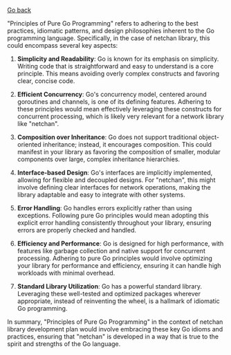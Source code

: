 [Go back](/wiki/v1-plan.md#general-goals-and-principles)

"Principles of Pure Go Programming" refers to adhering to the best practices, idiomatic patterns, and design philosophies inherent to the Go programming language. Specifically, in the case of netchan library, this could encompass several key aspects:

1. **Simplicity and Readability**: Go is known for its emphasis on simplicity. Writing code that is straightforward and easy to understand is a core principle. This means avoiding overly complex constructs and favoring clear, concise code.

2. **Efficient Concurrency**: Go's concurrency model, centered around goroutines and channels, is one of its defining features. Adhering to these principles would mean effectively leveraging these constructs for concurrent processing, which is likely very relevant for a network library like "netchan".

3. **Composition over Inheritance**: Go does not support traditional object-oriented inheritance; instead, it encourages composition. This could manifest in your library as favoring the composition of smaller, modular components over large, complex inheritance hierarchies.

4. **Interface-based Design**: Go's interfaces are implicitly implemented, allowing for flexible and decoupled designs. For "netchan", this might involve defining clear interfaces for network operations, making the library adaptable and easy to integrate with other systems.

5. **Error Handling**: Go handles errors explicitly rather than using exceptions. Following pure Go principles would mean adopting this explicit error handling consistently throughout your library, ensuring errors are properly checked and handled.

6. **Efficiency and Performance**: Go is designed for high performance, with features like garbage collection and native support for concurrent processing. Adhering to pure Go principles would involve optimizing your library for performance and efficiency, ensuring it can handle high workloads with minimal overhead.

7. **Standard Library Utilization**: Go has a powerful standard library. Leveraging these well-tested and optimized packages wherever appropriate, instead of reinventing the wheel, is a hallmark of idiomatic Go programming.

In summary, "Principles of Pure Go Programming" in the context of netchan library development plan would involve embracing these key Go idioms and practices, ensuring that "netchan" is developed in a way that is true to the spirit and strengths of the Go language.
